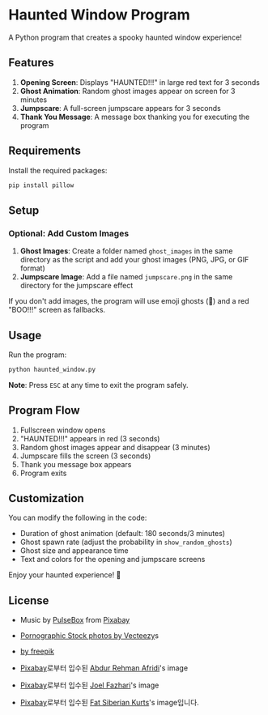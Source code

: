 # Haunted Window Program

A Python program that creates a spooky haunted window experience!

## Features

1. **Opening Screen**: Displays "HAUNTED!!!" in large red text for 3 seconds
2. **Ghost Animation**: Random ghost images appear on screen for 3 minutes
3. **Jumpscare**: A full-screen jumpscare appears for 3 seconds
4. **Thank You Message**: A message box thanking you for executing the program

## Requirements

Install the required packages:

```bash
pip install pillow
```

## Setup

### Optional: Add Custom Images

1. **Ghost Images**: Create a folder named `ghost_images` in the same directory as the script and add your ghost images (PNG, JPG, or GIF format)
2. **Jumpscare Image**: Add a file named `jumpscare.png` in the same directory for the jumpscare effect

If you don't add images, the program will use emoji ghosts (👻) and a red "BOO!!!" screen as fallbacks.

## Usage

Run the program:

```bash
python haunted_window.py
```

**Note**: Press `ESC` at any time to exit the program safely.

## Program Flow

1. Fullscreen window opens
2. "HAUNTED!!!" appears in red (3 seconds)
3. Random ghost images appear and disappear (3 minutes)
4. Jumpscare fills the screen (3 seconds)
5. Thank you message box appears
6. Program exits

## Customization

You can modify the following in the code:

- Duration of ghost animation (default: 180 seconds/3 minutes)
- Ghost spawn rate (adjust the probability in `show_random_ghosts`)
- Ghost size and appearance time
- Text and colors for the opening and jumpscare screens

Enjoy your haunted experience! 👻

## License
- Music by <a href="https://pixabay.com/users/pulsebox-52068281/?utm_source=link-attribution&utm_medium=referral&utm_campaign=music&utm_content=420687">PulseBox</a> from <a href="https://pixabay.com//?utm_source=link-attribution&utm_medium=referral&utm_campaign=music&utm_content=420687">Pixabay</a>

- <a href="https://www.vecteezy.com/free-photos/pornographic">Pornographic Stock photos by Vecteezy</a>s

- <a href="https://kr.freepik.com/free-ai-image/view-mysterious-entity-dark-foggy-room_69809215.htm#fromView=search&page=1&position=45&uuid=f176187e-746d-4e52-bb7d-2f09b7eff34d&query=%EA%B3%B5%ED%8F%AC">by freepik</a>

- <a href="https://pixabay.com/ko//?utm_source=link-attribution&utm_medium=referral&utm_campaign=image&utm_content=8295387">Pixabay</a>로부터 입수된 <a href="https://pixabay.com/ko/users/abdurrehmanafridi-39043998/?utm_source=link-attribution&utm_medium=referral&utm_campaign=image&utm_content=8295387">Abdur Rehman Afridi</a>'s image

- <a href="https://pixabay.com/ko//?utm_source=link-attribution&utm_medium=referral&utm_campaign=image&utm_content=7487745">Pixabay</a>로부터 입수된 <a href="https://pixabay.com/ko/users/joelfazhari-16466931/?utm_source=link-attribution&utm_medium=referral&utm_campaign=image&utm_content=7487745">Joel Fazhari</a>'s image

- <a href="https://pixabay.com/ko//?utm_source=link-attribution&utm_medium=referral&utm_campaign=image&utm_content=5585847">Pixabay</a>로부터 입수된 <a href="https://pixabay.com/ko/users/fatsiberian-16583888/?utm_source=link-attribution&utm_medium=referral&utm_campaign=image&utm_content=5585847">Fat Siberian Kurts</a>'s image입니다.
